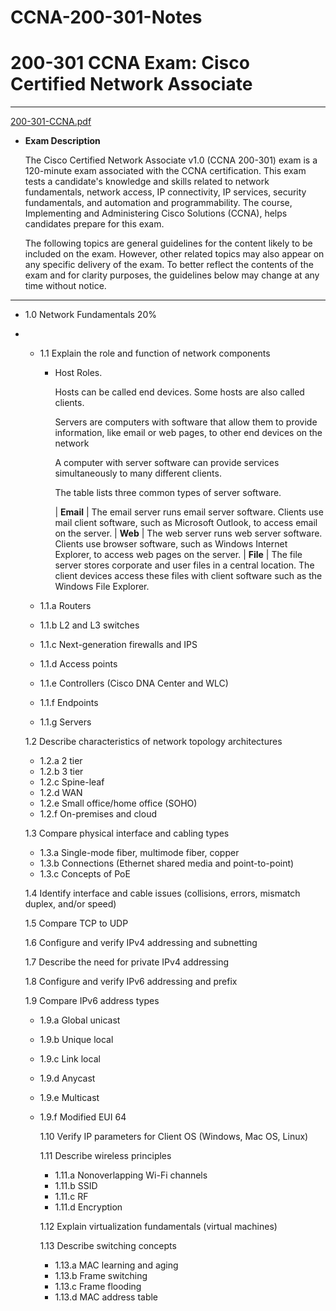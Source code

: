 # CCNA-200-301-Notes

# 200-301 CCNA Exam: Cisco Certified Network Associate
___
[200-301-CCNA.pdf](https://s3-us-west-2.amazonaws.com/secure.notion-static.com/d125e917-cdd3-4ff1-915e-299a8ef38464/200-301-CCNA.pdf)

- **Exam Description**



    The Cisco Certified Network Associate v1.0 (CCNA 200-301) exam is a 120-minute exam associated with the CCNA certification. This exam tests a candidate's knowledge and skills related to network fundamentals, network access, IP connectivity, IP services, security fundamentals, and automation and programmability. The course, Implementing and Administering Cisco Solutions (CCNA), helps candidates prepare for this exam.
    
    The following topics are general guidelines for the content likely to be included on the exam. However, other related topics may also appear on any specific delivery of the exam. To better reflect the contents of the exam and for clarity purposes, the guidelines below may change at any time without notice.
     
___

- 1.0 Network Fundamentals      20%
- 
    - 1.1 Explain the role and function of network components
  
        - Host Roles.
            
            Hosts can be called end devices. Some hosts are also called clients.
            
            Servers are computers with software that allow them to provide information, like email or web pages, to other end devices on the network
            
            A computer with server software can provide services simultaneously to many different clients.
            
            The table lists three common types of server software.

            | **Email**     |  The email server runs email server software. Clients use mail client software, such as Microsoft Outlook, to access email on the server.
            | **Web**       | The web server runs web server software. Clients use browser software, such as Windows Internet Explorer, to access web pages on the server.
            | **File**      | The file server stores corporate and user files in a central location. The client devices access these files with client software such as the Windows File Explorer.

                   
            
        
    - 1.1.a Routers
    - 1.1.b L2 and L3 switches
    - 1.1.c Next-generation firewalls and IPS
    - 1.1.d Access points
    - 1.1.e Controllers (Cisco DNA Center and WLC)
    - 1.1.f Endpoints
    - 1.1.g Servers
        
    1.2 Describe characteristics of network topology architectures
        
    - 1.2.a 2 tier
    - 1.2.b 3 tier
    - 1.2.c Spine-leaf
    - 1.2.d WAN
    - 1.2.e Small office/home office (SOHO)
    - 1.2.f On-premises and cloud
        
    1.3 Compare physical interface and cabling types
        
    - 1.3.a Single-mode fiber, multimode fiber, copper
    - 1.3.b Connections (Ethernet shared media and point-to-point)
    - 1.3.c Concepts of PoE
       
    1.4 Identify interface and cable issues (collisions, errors, mismatch duplex, and/or speed)
        
    1.5 Compare TCP to UDP
        
    1.6 Configure and verify IPv4 addressing and subnetting
        
    1.7 Describe the need for private IPv4 addressing
        
    1.8 Configure and verify IPv6 addressing and prefix
        
    1.9 Compare IPv6 address types
        
    - 1.9.a Global unicast
    - 1.9.b Unique local
    - 1.9.c Link local
    - 1.9.d Anycast
    - 1.9.e Multicast
    - 1.9.f Modified EUI 64
        
        1.10 Verify IP parameters for Client OS (Windows, Mac OS, Linux)
        
        1.11 Describe wireless principles
        
        - 1.11.a Nonoverlapping Wi-Fi channels
        - 1.11.b SSID
        - 1.11.c RF
        - 1.11.d Encryption
        
        1.12 Explain virtualization fundamentals (virtual machines)
        
        1.13 Describe switching concepts
        
        - 1.13.a MAC learning and aging
        - 1.13.b Frame switching
        - 1.13.c Frame flooding
        - 1.13.d MAC address table


